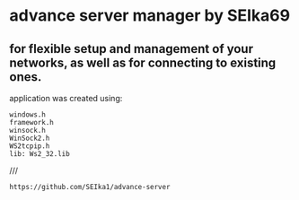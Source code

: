 # advance server manager by SEIka69 
## for flexible setup and management of your networks, as well as for connecting to existing ones.
application was created using:
```
windows.h
framework.h
winsock.h
WinSock2.h
WS2tcpip.h
lib: Ws2_32.lib
```
///
```
https://github.com/SEIka1/advance-server
```
